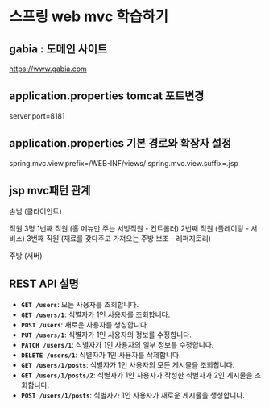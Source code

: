 # 스프링 web mvc 학습하기

## gabia : 도메인 사이트
https://www.gabia.com

## application.properties tomcat 포트변경
server.port=8181

## application.properties 기본 경로와 확장자 설정
spring.mvc.view.prefix=/WEB-INF/views/
spring.mvc.view.suffix=.jsp

## jsp mvc패턴 관계
손님 (클라이언트)

직원 3명
1번째 직원 (홀 메뉴만 주는 서빙직원 - 컨트롤러)
2번째 직원 (플레이팅 - 서비스)
3번째 직원 (재료를 갖다주고 가져오는 주방 보조 - 레퍼지토리)

주방 (서버)

## REST API 설명
- **`GET /users`**: 모든 사용자를 조회합니다.
- **`GET /users/1`**: 식별자가 1인 사용자를 조회합니다.
- **`POST /users`**: 새로운 사용자를 생성합니다.
- **`PUT /users/1`**: 식별자가 1인 사용자의 정보를 수정합니다.
- **`PATCH /users/1`**: 식별자가 1인 사용자의 일부 정보를 수정합니다.
- **`DELETE /users/1`**: 식별자가 1인 사용자를 삭제합니다.
- **`GET /users/1/posts`**: 식별자가 1인 사용자의 모든 게시물을 조회합니다.
- **`GET /users/1/posts/2`**: 식별자가 1인 사용자가 작성한 식별자가 2인 게시물을 조회합니다.
- **`POST /users/1/posts`**: 식별자가 1인 사용자가 새로운 게시물을 생성합니다.
